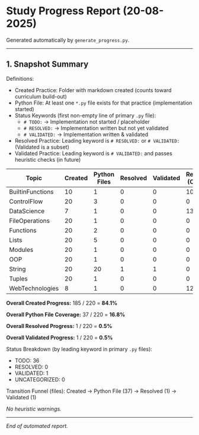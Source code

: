 # Study Progress Report (20-08-2025)

Generated automatically by `generate_progress.py`.

---

## 1. Snapshot Summary

Definitions:

- Created Practice: Folder with markdown created (counts toward curriculum build-out)
- Python File: At least one `*.py` file exists for that practice (implementation started)
- Status Keywords (first non-empty line of primary `.py` file):
    - `# TODO:` → Implementation not started / placeholder
    - `# RESOLVED:` → Implementation written but not yet validated
    - `# VALIDATED:` → Implementation written & validated
- Resolved Practice: Leading keyword is `# RESOLVED:` or `# VALIDATED:` (Validated is a subset)
- Validated Practice: Leading keyword is `# VALIDATED:` and passes heuristic checks (in future)


| Topic | Created | Python Files | Resolved | Validated | Remaining (Created) | Created % | Python File % | Resolved % | Validated % |
|-------|---------|--------------|----------|-----------|---------------------|-----------|---------------|------------|-------------|
| BuiltinFunctions | 10 | 1 | 0 | 0 | 10 | 50% | 5% | 0% | 0% |
| ControlFlow | 20 | 3 | 0 | 0 | 0 | 100% | 15% | 0% | 0% |
| DataScience | 7 | 1 | 0 | 0 | 13 | 35% | 5% | 0% | 0% |
| FileOperations | 20 | 1 | 0 | 0 | 0 | 100% | 5% | 0% | 0% |
| Functions | 20 | 2 | 0 | 0 | 0 | 100% | 10% | 0% | 0% |
| Lists | 20 | 5 | 0 | 0 | 0 | 100% | 25% | 0% | 0% |
| Modules | 20 | 1 | 0 | 0 | 0 | 100% | 5% | 0% | 0% |
| OOP | 20 | 1 | 0 | 0 | 0 | 100% | 5% | 0% | 0% |
| String | 20 | 20 | 1 | 1 | 0 | 100% | 100% | 5% | 5% |
| Tuples | 20 | 1 | 0 | 0 | 0 | 100% | 5% | 0% | 0% |
| WebTechnologies | 8 | 1 | 0 | 0 | 12 | 40% | 5% | 0% | 0% |

**Overall Created Progress:** 185 / 220 = **84.1%**

**Overall Python File Coverage:** 37 / 220 = **16.8%**

**Overall Resolved Progress:** 1 / 220 = **0.5%**

**Overall Validated Progress:** 1 / 220 = **0.5%**

Status Breakdown (by leading keyword in primary `.py` files):

- TODO: 36
- RESOLVED: 0
- VALIDATED: 1
- UNCATEGORIZED: 0

Transition Funnel (files): Created → Python File (37) → Resolved (1) → Validated (1)


_No heuristic warnings._


---

*End of automated report.*
